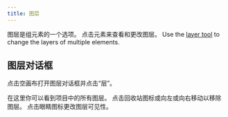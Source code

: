 ```yaml
---
title: 图层
---
```


图层是组元素的一个选项。 点击元素来查看和更改图层。 Use the [layer tool](tools/layer.md) to change the layers of multiple elements.

## 图层对话框

点击空画布打开图层对话框并点击“层”。

在这里你可以看到项目中的所有图层。
点击回收站图标或向左或向右移动以移除图层。
点击眼睛图标更改图层可见性。
